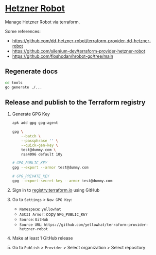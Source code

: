 # [Hetzner Robot](https://registry.terraform.io/providers/yellowhat/hetznerrobot)

Manage Hetzner Robot via terraform.

Some references:

* https://github.com/dd-hetzner-robot/terraform-provider-dd-hetzner-robot
* https://github.com/silenium-dev/terraform-provider-hetzner-robot
* https://github.com/floshodan/hrobot-go/tree/main

## Regenerate docs

```bash
cd tools
go generate ./...
```

## Release and publish to the Terraform registry

1. Generate GPG Key

    ```bash
    apk add gpg gpg-agent

    gpg \
        --batch \
        --passphrase '' \
        --quick-gen-key \
        test@dummy.com \
        rsa4096 default 10y

    # GPG_PUBLIC_KEY
    gpg --export --armor test@dummy.com

    # GPG_PRIVATE_KEY
    gpg --export-secret-key --armor test@dummy.com
    ```

2. Sign in to [registry.terraform.io](https://registry.terraform.io) using GitHub

3. Go to `Settings` > `New GPG Key`:
    * `Namespace`: `yellowhat`
    * `ASCII Armor`: copy `GPG_PUBLIC_KEY`
    * `Source`: `GitHub`
    * `Source URL`: `https://github.com/yellowhat/terraform-provider-hetzner-robot`

4. Make at least 1 GitHub release

5. Go to `Publish` > `Provider` > Select organization > Select repository
